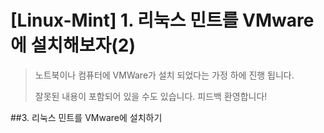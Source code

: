 # [Linux-Mint] 1. 리눅스 민트를 VMware에 설치해보자(2)

> 노트북이나 컴퓨터에 VMWare가 설치 되었다는 가정 하에 진행 됩니다. 
>
> 잘못된 내용이 포함되어 있을 수도 있습니다. 피드백 환영합니다!



##3. 리눅스 민트를 VMware에 설치하기
